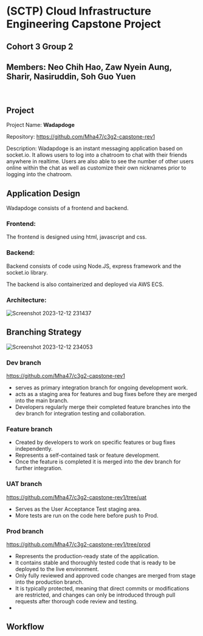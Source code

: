 # (SCTP) Cloud Infrastructure Engineering Capstone Project 
## Cohort 3 Group 2
## Members: Neo Chih Hao, Zaw Nyein Aung, Sharir, Nasiruddin, Soh Guo Yuen
<br>

## Project 
Project Name: **Wadapdoge**

Repository: https://github.com/Mha47/c3g2-capstone-rev1

Description: Wadapdoge is an instant messaging application based on socket.io. It allows users to log into a chatroom to chat with their friends anywhere in realtime. Users are also able to see the number of other users online within the chat as well as customize their own nicknames prior to logging into the chatroom. 
<br>

## Application Design

Wadapdoge consists of a frontend and backend. 

### Frontend:
The frontend is designed using html, javascript and css. 

### Backend:
Backend consists of code using Node.JS, express framework and the socket.io library. 

The backend is also containerized and deployed via AWS ECS. 

### Architecture:

![Screenshot 2023-12-12 231437](https://github.com/Mha47/chatapp-try/assets/134026955/5ca0e9ff-d964-44a9-a92a-62421eb838c2)

## Branching Strategy

![Screenshot 2023-12-12 234053](https://github.com/Mha47/chatapp-try/assets/134026955/58e09d26-f757-406e-aa0b-c18db7edcfb3)

### Dev branch
https://github.com/Mha47/c3g2-capstone-rev1
- serves as primary integration branch for ongoing development work.
- acts as a staging area for features and bug fixes before they are merged into the main branch.
- Developers regularly merge their completed feature branches into the dev branch for integration testing and collaboration.

### Feature branch
- Created by developers to work on specific features or bug fixes independently. 
- Represents a self-contained task or feature development.
- Once the feature is completed it is merged into the dev branch for further integration. 

### UAT branch
https://github.com/Mha47/c3g2-capstone-rev1/tree/uat
- Serves as the User Acceptance Test staging area.
- More tests are run on the code here before push to Prod.
  
### Prod branch
https://github.com/Mha47/c3g2-capstone-rev1/tree/prod
- Represents the production-ready state of the application.
- It contains stable and thoroughly tested code that is ready to be deployed to the live environment.
- Only fully reviewed and approved code changes are merged from stage into the production branch.
- It is typically protected, meaning that direct commits or modifications are restricted, and changes can only be introduced through pull requests after thorough code review and testing.
- 
## Workflow


